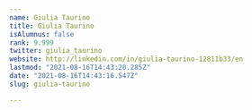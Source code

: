 ```yaml
---
name: Giulia Taurino
title: Giulia Taurino
isAlumnus: false
rank: 9.999
twitter: giulia_taurino
website: http://linkedin.com/in/giulia-taurino-12811b33/en
lastmod: "2021-08-16T14:43:20.285Z"
date: "2021-08-16T14:43:16.547Z"
slug: giulia-taurino

---
```

